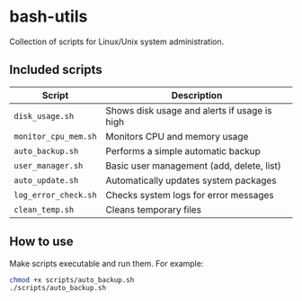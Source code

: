 # bash-utils

Collection of scripts for Linux/Unix system administration.

## Included scripts

| Script              | Description                                   |
|---------------------|-----------------------------------------------|
| `disk_usage.sh`      | Shows disk usage and alerts if usage is high |
| `monitor_cpu_mem.sh` | Monitors CPU and memory usage                |
| `auto_backup.sh`     | Performs a simple automatic backup           |
| `user_manager.sh`    | Basic user management (add, delete, list)    |
| `auto_update.sh`     | Automatically updates system packages        |
| `log_error_check.sh` | Checks system logs for error messages        |
| `clean_temp.sh`      | Cleans temporary files                       |

## How to use

Make scripts executable and run them. For example:

```bash
chmod +x scripts/auto_backup.sh
./scripts/auto_backup.sh

